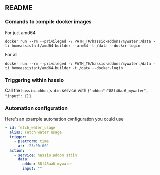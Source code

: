 ## README

### Comands to compile docker images

For just amd64:

```
docker run --rm --privileged -v PATH_TO/hassio-addons/mywater:/data -ti homeassistant/amd64-builder --arm64 -t /data --docker-login
```

For all:

```
docker run --rm --privileged -v PATH_TO/hassio-addons/mywater:/data -ti homeassistant/amd64-builder -t /data --docker-login
```

### Triggering within hassio

Call the `hassio.addon_stdin` service with `{"addon":"88f46aa6_mywater",
"input": {}}`.

### Automation configuration

Here's an example automation configuration you could use:

```yaml
- id: fetch_water_usage
  alias: Fetch water usage
  trigger:
    - platform: time
      at: '23:00:00'
  action:
    - service: hassio.addon_stdin
      data:
        addon: 88f46aa6_mywater
        input: ""
```
